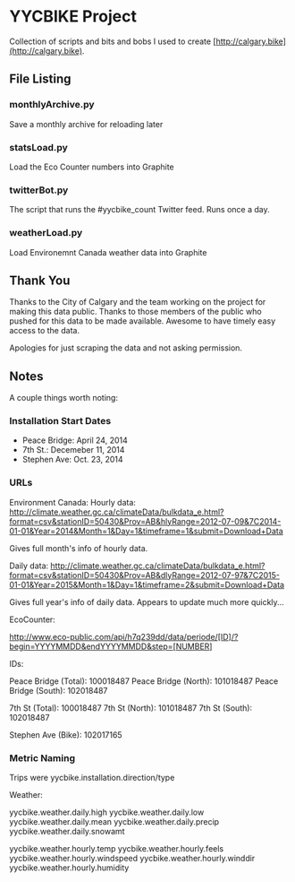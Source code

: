 # YYCBIKE Project

Collection of scripts and bits and bobs I used to create [http://calgary.bike](http://calgary.bike).

## File Listing

### monthlyArchive.py

Save a monthly archive for reloading later

### statsLoad.py

Load the Eco Counter numbers into Graphite

### twitterBot.py

The script that runs the #yycbike_count Twitter feed. Runs once a day.

### weatherLoad.py

Load Environemnt Canada weather data into Graphite

## Thank You

Thanks to the City of Calgary and the team working on the project for making this data public. Thanks to those members of the public who pushed for this data to be made available. Awesome to have timely easy access to the data.

Apologies for just scraping the data and not asking permission.

## Notes

A couple things worth noting:

### Installation Start Dates

  * Peace Bridge: April 24, 2014
  * 7th St.: Decemeber 11, 2014
  * Stephen Ave: Oct. 23, 2014

### URLs

Environment Canada: Hourly data: http://climate.weather.gc.ca/climateData/bulkdata_e.html?format=csv&stationID=50430&Prov=AB&hlyRange=2012-07-09&7C2014-01-01&Year=2014&Month=1&Day=1&timeframe=1&submit=Download+Data

Gives full month's info of hourly data.

Daily data: http://climate.weather.gc.ca/climateData/bulkdata_e.html?format=csv&stationID=50430&Prov=AB&dlyRange=2012-07-97&7C2015-01-01&Year=2015&Month=1&Day=1&timeframe=2&submit=Download+Data

Gives full year's info of daily data. Appears to update much more quickly... 

EcoCounter: 

http://www.eco-public.com/api/h7q239dd/data/periode/[ID]/?begin=YYYYMMDD&endYYYYMMDD&step=[NUMBER]

IDs:

Peace Bridge (Total): 100018487
Peace Bridge (North): 101018487
Peace Bridge (South): 102018487

7th St (Total): 100018487
7th St (North): 101018487
7th St (South): 102018487

Stephen Ave (Bike): 102017165

### Metric Naming

Trips were yycbike.installation.direction/type

Weather:

yycbike.weather.daily.high
yycbike.weather.daily.low
yycbike.weather.daily.mean
yycbike.weather.daily.precip
yycbike.weather.daily.snowamt

yycbike.weather.hourly.temp
yycbike.weather.hourly.feels
yycbike.weather.hourly.windspeed
yycbike.weather.hourly.winddir
yycbike.weather.hourly.humidity
